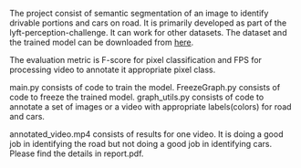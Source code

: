 The project consist of semantic segmentation of an image to identify drivable portions
and cars on road.
It is primarily developed as part of the lyft-perception-challenge. It can work for other
datasets. The dataset and the trained model can be downloaded from [here](https://drive.google.com/drive/folders/1Z1bVgFOfrvtVi28Jlg68TfnCpt0bwLpz?usp=sharing).

The evaluation metric is F-score for pixel classification and FPS for processing video to annotate it appropriate pixel class.

main.py consists of code to train the model.
FreezeGraph.py consists of code to freeze the trained model.
graph_utils.py consists of code to annotate a set of images or a video with appropriate labels(colors) for road and cars.

annotated_video.mp4 consists of results for one video. It is doing a good job in identifying the road but not doing a good job in identifying cars. Please find the details in report.pdf.
